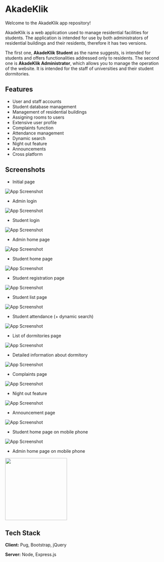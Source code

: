 # AkadeKlik

Welcome to the AkadeKlik app repository!

AkadeKlik is a web application used to manage residential facilities for students. The application is intended for use by both administrators of residential buildings and their residents, therefore it has two versions.

The first one, **AkadeKlik Student** as the name suggests, is intended for students and offers functionalities addressed only to residents. The second one is **AkadeKlik Administrator**, which allows you to manage the operation of the website. It is intended for the staff of universities and their student dormitories.

## Features

- User and staff accounts
- Student database management
- Management of residential buildings
- Assigning rooms to users
- Extensive user profile
- Complaints function
- Attendance management
- Dynamic search
- Night out feature
- Announcements
- Cross platform

## Screenshots

- Initial page

![App Screenshot](https://i.imgur.com/yEVNL3I.png)

- Admin login

![App Screenshot](https://i.imgur.com/S1iPOGt.png)

- Student login

![App Screenshot](https://i.imgur.com/ycTlz14.png)

- Admin home page

![App Screenshot](https://i.imgur.com/0RYHCAy.png)

- Student home page

![App Screenshot](https://i.imgur.com/7m0SVQN.png)

- Student registration page

![App Screenshot](https://i.imgur.com/8O2r9qo.png)

- Student list page

![App Screenshot](https://i.imgur.com/St8DBkq.png)

- Student attendance (+ dynamic search)

![App Screenshot](https://i.imgur.com/zYhGC92.png)

- List of dormitories page

![App Screenshot](https://i.imgur.com/FSZ721Q.png)

- Detailed information about dormitory

![App Screenshot](https://i.imgur.com/QELwZ5w.png)

- Complaints page

![App Screenshot](https://i.imgur.com/VZTE0WQ.png)

- Night out feature

![App Screenshot](https://i.imgur.com/F8CahUt.png)

- Announcement page

![App Screenshot](https://i.imgur.com/1gcZtsk.png)

- Student home page on mobile phone

![App Screenshot](https://i.imgur.com/qYI83NL.jpg)

- Admin home page on mobile phone
<img src="https://i.imgur.com/bLAN2IK.jpg" height="200" />

## Tech Stack

**Client:** Pug, Bootstrap, jQuery

**Server:** Node, Express.js
